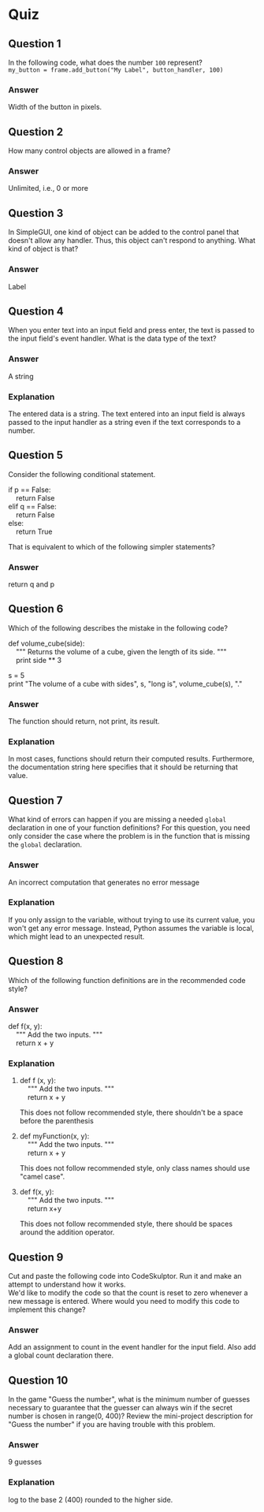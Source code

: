 Quiz
====

Question 1
----------

In the following code, what does the number `100` represent?  
`my_button = frame.add_button("My Label", button_handler, 100)`  

### Answer

Width of the button in pixels.  

Question 2
----------

How many control objects are allowed in a frame?  

### Answer

Unlimited, i.e., 0 or more  

Question 3
----------

In SimpleGUI, one kind of object can be added to the control panel that doesn't allow any handler. Thus, this object can't respond to anything. What kind of object is that?  

### Answer

Label  

Question 4
----------

When you enter text into an input field and press enter, the text is passed to the input field's event handler. What is the data type of the text?    

### Answer

A string  

### Explanation  

The entered data is a string. The text entered into an input field is always passed to the input handler as a string even if the text corresponds to a number.  

Question 5
----------

Consider the following conditional statement.  

if p == False:  
&nbsp;&nbsp;&nbsp;&nbsp;return False  
elif q == False:  
&nbsp;&nbsp;&nbsp;&nbsp;return False  
else:  
&nbsp;&nbsp;&nbsp;&nbsp;return True  

That is equivalent to which of the following simpler statements?

### Answer

return q and p

Question 6
----------

Which of the following describes the mistake in the following code?  

def volume_cube(side):  
&nbsp;&nbsp;&nbsp;&nbsp;""" Returns the volume of a cube, given the length of its side. """  
&nbsp;&nbsp;&nbsp;&nbsp;print side ** 3  

s = 5  
print "The volume of a cube with sides", s, "long is", volume_cube(s), "."  

### Answer

The function should return, not print, its result.  

### Explanation

In most cases, functions should return their computed results. Furthermore, the documentation string here specifies that it should be returning that value.

Question 7
----------

What kind of errors can happen if you are missing a needed `global` declaration in one of your function definitions? For this question, you need only consider the case where the problem is in the function that is missing the `global` declaration.  

### Answer

An incorrect computation that generates no error message  

### Explanation

If you only assign to the variable, without trying to use its current value, you won't get any error message. Instead, Python assumes the variable is local, which might lead to an unexpected result.  

Question 8
----------

Which of the following function definitions are in the recommended code style?     

### Answer

def f(x, y):  
&nbsp;&nbsp;&nbsp;&nbsp;""" Add the two inputs. """  
&nbsp;&nbsp;&nbsp;&nbsp;return x + y  

### Explanation

1. def f (x, y):  
   &nbsp;&nbsp;&nbsp;&nbsp;""" Add the two inputs. """  
   &nbsp;&nbsp;&nbsp;&nbsp;return x + y  
   
   This does not follow recommended style, there shouldn't be a space before the parenthesis  
   
2. def myFunction(x, y):  
   &nbsp;&nbsp;&nbsp;&nbsp;""" Add the two inputs. """  
   &nbsp;&nbsp;&nbsp;&nbsp;return x + y  
   
   This does not follow recommended style, only class names should use "camel case".  
   
3. def f(x, y):  
   &nbsp;&nbsp;&nbsp;&nbsp;""" Add the two inputs. """  
   &nbsp;&nbsp;&nbsp;&nbsp;return x+y  
   
   This does not follow recommended style, there should be spaces around the addition operator.  

Question 9
----------

Cut and paste the following code into CodeSkulptor. Run it and make an attempt to understand how it works.  
We'd like to modify the code so that the count is reset to zero whenever a new message is entered. Where would you need to modify this code to implement this change?  

### Answer

Add an assignment to count in the event handler for the input field. Also add a global count declaration there.  

Question 10
-----------

In the game "Guess the number", what is the minimum number of guesses necessary to guarantee that the guesser can always win if the secret number is chosen in range(0, 400)?
Review the mini-project description for "Guess the number" if you are having trouble with this problem.  

### Answer

9 guesses

### Explanation

log to the base 2 (400) rounded to the higher side.  